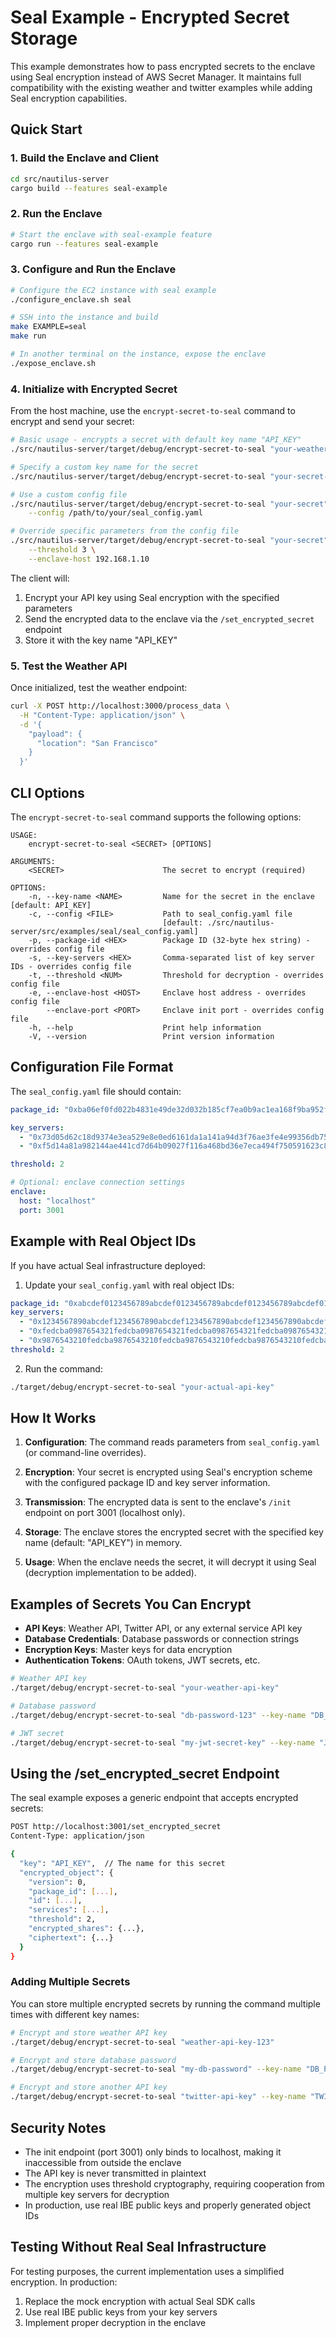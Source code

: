 # Seal Example - Encrypted Secret Storage

This example demonstrates how to pass encrypted secrets to the enclave using Seal encryption instead of AWS Secret Manager. It maintains full compatibility with the existing weather and twitter examples while adding Seal encryption capabilities.

## Quick Start

### 1. Build the Enclave and Client

```bash
cd src/nautilus-server
cargo build --features seal-example
```

### 2. Run the Enclave

```bash
# Start the enclave with seal-example feature
cargo run --features seal-example
```

### 3. Configure and Run the Enclave

```bash
# Configure the EC2 instance with seal example
./configure_enclave.sh seal

# SSH into the instance and build
make EXAMPLE=seal
make run

# In another terminal on the instance, expose the enclave
./expose_enclave.sh
```

### 4. Initialize with Encrypted Secret

From the host machine, use the `encrypt-secret-to-seal` command to encrypt and send your secret:

```bash
# Basic usage - encrypts a secret with default key name "API_KEY"
./src/nautilus-server/target/debug/encrypt-secret-to-seal "your-weather-api-key"

# Specify a custom key name for the secret
./src/nautilus-server/target/debug/encrypt-secret-to-seal "your-secret-value" --key-name "MY_SECRET"

# Use a custom config file
./src/nautilus-server/target/debug/encrypt-secret-to-seal "your-secret" \
    --config /path/to/your/seal_config.yaml

# Override specific parameters from the config file
./src/nautilus-server/target/debug/encrypt-secret-to-seal "your-secret" \
    --threshold 3 \
    --enclave-host 192.168.1.10
```

The client will:
1. Encrypt your API key using Seal encryption with the specified parameters
2. Send the encrypted data to the enclave via the `/set_encrypted_secret` endpoint
3. Store it with the key name "API_KEY"

### 5. Test the Weather API

Once initialized, test the weather endpoint:

```bash
curl -X POST http://localhost:3000/process_data \
  -H "Content-Type: application/json" \
  -d '{
    "payload": {
      "location": "San Francisco"
    }
  }'
```

## CLI Options

The `encrypt-secret-to-seal` command supports the following options:

```
USAGE:
    encrypt-secret-to-seal <SECRET> [OPTIONS]

ARGUMENTS:
    <SECRET>                      The secret to encrypt (required)

OPTIONS:
    -n, --key-name <NAME>         Name for the secret in the enclave [default: API_KEY]
    -c, --config <FILE>           Path to seal_config.yaml file 
                                  [default: ./src/nautilus-server/src/examples/seal/seal_config.yaml]
    -p, --package-id <HEX>        Package ID (32-byte hex string) - overrides config file
    -s, --key-servers <HEX>       Comma-separated list of key server IDs - overrides config file
    -t, --threshold <NUM>         Threshold for decryption - overrides config file
    -e, --enclave-host <HOST>     Enclave host address - overrides config file
        --enclave-port <PORT>     Enclave init port - overrides config file
    -h, --help                    Print help information
    -V, --version                 Print version information
```

## Configuration File Format

The `seal_config.yaml` file should contain:

```yaml
package_id: "0xba06ef0fd022b4831e49de32d032b185cf7ea0b9ac1ea168f9ba952f37775936"

key_servers:
  - "0x73d05d62c18d9374e3ea529e8e0ed6161da1a141a94d3f76ae3fe4e99356db75"
  - "0xf5d14a81a982144ae441cd7d64b09027f116a468bd36e7eca494f750591623c8"

threshold: 2

# Optional: enclave connection settings
enclave:
  host: "localhost"
  port: 3001
```

## Example with Real Object IDs

If you have actual Seal infrastructure deployed:

1. Update your `seal_config.yaml` with real object IDs:

```yaml
package_id: "0xabcdef0123456789abcdef0123456789abcdef0123456789abcdef0123456789"
key_servers:
  - "0x1234567890abcdef1234567890abcdef1234567890abcdef1234567890abcdef"
  - "0xfedcba0987654321fedcba0987654321fedcba0987654321fedcba0987654321"
  - "0x9876543210fedcba9876543210fedcba9876543210fedcba9876543210fedcba"
threshold: 2
```

2. Run the command:

```bash
./target/debug/encrypt-secret-to-seal "your-actual-api-key"
```

## How It Works

1. **Configuration**: The command reads parameters from `seal_config.yaml` (or command-line overrides).

2. **Encryption**: Your secret is encrypted using Seal's encryption scheme with the configured package ID and key server information.

3. **Transmission**: The encrypted data is sent to the enclave's `/init` endpoint on port 3001 (localhost only).

4. **Storage**: The enclave stores the encrypted secret with the specified key name (default: "API_KEY") in memory.

5. **Usage**: When the enclave needs the secret, it will decrypt it using Seal (decryption implementation to be added).

## Examples of Secrets You Can Encrypt

- **API Keys**: Weather API, Twitter API, or any external service API key
- **Database Credentials**: Database passwords or connection strings
- **Encryption Keys**: Master keys for data encryption
- **Authentication Tokens**: OAuth tokens, JWT secrets, etc.

```bash
# Weather API key
./target/debug/encrypt-secret-to-seal "your-weather-api-key"

# Database password
./target/debug/encrypt-secret-to-seal "db-password-123" --key-name "DB_PASSWORD"

# JWT secret
./target/debug/encrypt-secret-to-seal "my-jwt-secret-key" --key-name "JWT_SECRET"
```

## Using the /set_encrypted_secret Endpoint

The seal example exposes a generic endpoint that accepts encrypted secrets:

```bash
POST http://localhost:3001/set_encrypted_secret
Content-Type: application/json

{
  "key": "API_KEY",  // The name for this secret
  "encrypted_object": {
    "version": 0,
    "package_id": [...],
    "id": [...],
    "services": [...],
    "threshold": 2,
    "encrypted_shares": {...},
    "ciphertext": {...}
  }
}
```

### Adding Multiple Secrets

You can store multiple encrypted secrets by running the command multiple times with different key names:

```bash
# Encrypt and store weather API key
./target/debug/encrypt-secret-to-seal "weather-api-key-123"

# Encrypt and store database password
./target/debug/encrypt-secret-to-seal "my-db-password" --key-name "DB_PASSWORD"

# Encrypt and store another API key
./target/debug/encrypt-secret-to-seal "twitter-api-key" --key-name "TWITTER_API_KEY"
```

## Security Notes

- The init endpoint (port 3001) only binds to localhost, making it inaccessible from outside the enclave
- The API key is never transmitted in plaintext
- The encryption uses threshold cryptography, requiring cooperation from multiple key servers for decryption
- In production, use real IBE public keys and properly generated object IDs

## Testing Without Real Seal Infrastructure

For testing purposes, the current implementation uses a simplified encryption. In production:
1. Replace the mock encryption with actual Seal SDK calls
2. Use real IBE public keys from your key servers
3. Implement proper decryption in the enclave